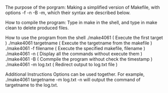 The purpose of the porgram: 
Making a simplified version of Makefile, with options -f -n -B -m,
which their syntax are described below.

How to compile the program:
Type in make in the shell, and type in make clean to delete produced files.

How to use the program from the shell
./make4061		( Execute the first target )
./make4061 targetname	( Execute the targetname from the makefile )
./make4061 -f filename	( Execute the specified makefile, filename )
./make4061 -n 		( Display all the commands without execute them )
./make4061 -B		( Commpile the program without check the timestamp )
./make4061 -m log.txt	( Redirect output to log.txt file )

Additional Instructions 
Options can be used together. For example, 
./make4061 targetname -m log.txt -n 
will output the command of targetname to the log.txt. 


